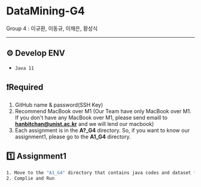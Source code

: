 # DataMining-G4
Group 4 : 이규환, 이동규, 이채은, 황성식
___
## ⚙️ Develop ENV
  - `Java 11`

## ❗️Required

1. GitHub name & password(SSH Key)
2. Recommend MacBook over M1 
   (Our Team have only MacBook over M1. If you don't have any MacBook over M1, please send emaill to **hanbitchan@unist.ac.kr** and we will lend our macbook)
3. Each assignment is in the **A?_G4** directory. So, if you want to know our assignment1, please go to the **A1_G4** directory.
   
## 1️⃣ Assignment1
```bash
1. Move to the "A1_G4" directory that contains java codes and dataset for Assignment 1.
2. Complie and Run
```
